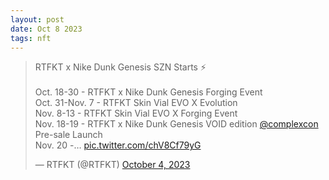 ```yaml
---
layout: post
date: Oct 8 2023
tags: nft
---
```


<blockquote class="twitter-tweet"><p lang="en" dir="ltr">RTFKT x Nike Dunk Genesis SZN Starts ⚡️<br><br>Oct. 18-30 - RTFKT x Nike Dunk Genesis Forging Event<br>Oct. 31-Nov. 7 - RTFKT Skin Vial EVO X Evolution<br>Nov. 8-13 - RTFKT Skin Vial EVO X Forging Event<br>Nov. 18-19 - RTFKT x Nike Dunk Genesis VOID edition <a href="https://twitter.com/ComplexCon?ref_src=twsrc%5Etfw">@complexcon</a> Pre-sale Launch<br>Nov. 20 -… <a href="https://t.co/chV8Cf79yG">pic.twitter.com/chV8Cf79yG</a></p>&mdash; RTFKT (@RTFKT) <a href="https://twitter.com/RTFKT/status/1709635337771774057?ref_src=twsrc%5Etfw">October 4, 2023</a></blockquote> <script async src="https://platform.twitter.com/widgets.js" charset="utf-8"></script>
